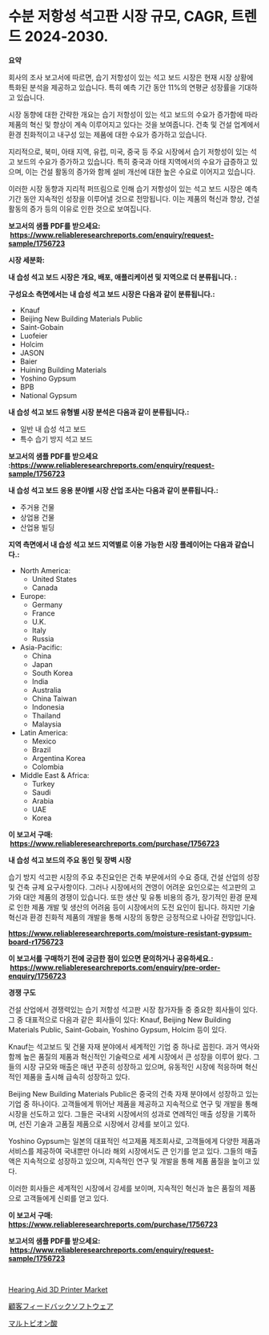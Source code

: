 <p><h1>수분 저항성 석고판 시장 규모, CAGR, 트렌드 2024-2030.</h1></p><p><strong>요약</strong></p>
<p><p>회사의 조사 보고서에 따르면, 습기 저항성이 있는 석고 보드 시장은 현재 시장 상황에 특화된 분석을 제공하고 있습니다. 특히 예측 기간 동안 11%의 연평균 성장률을 기대하고 있습니다.</p><p>시장 동향에 대한 간략한 개요는 습기 저항성이 있는 석고 보드의 수요가 증가함에 따라 제품의 혁신 및 향상이 계속 이루어지고 있다는 것을 보여줍니다. 건축 및 건설 업계에서 환경 친화적이고 내구성 있는 제품에 대한 수요가 증가하고 있습니다.</p><p>지리적으로, 북미, 아태 지역, 유럽, 미국, 중국 등 주요 시장에서 습기 저항성이 있는 석고 보드의 수요가 증가하고 있습니다. 특히 중국과 아태 지역에서의 수요가 급증하고 있으며, 이는 건설 활동의 증가와 함께 설비 개선에 대한 높은 수요로 이어지고 있습니다.</p><p>이러한 시장 동향과 지리적 퍼뜨림으로 인해 습기 저항성이 있는 석고 보드 시장은 예측 기간 동안 지속적인 성장을 이루어낼 것으로 전망됩니다. 이는 제품의 혁신과 향상, 건설 활동의 증가 등의 이유로 인한 것으로 보여집니다.</p></p>
<p><strong>보고서의 샘플 PDF를 받으세요: &nbsp;<a href="https://www.reliableresearchreports.com/enquiry/request-sample/1756723">https://www.reliableresearchreports.com/enquiry/request-sample/1756723</a></strong></p>
<p><strong>시장 세분화:</strong></p>
<p><strong> 내 습성 석고 보드 시장은 개요, 배포, 애플리케이션 및 지역으로 더 분류됩니다. :</strong></p>
<p><strong>구성요소 측면에서는 내 습성 석고 보드 시장은 다음과 같이 분류됩니다.:</strong></p>
<p><ul><li>Knauf</li><li>Beijing New Building Materials Public</li><li>Saint-Gobain</li><li>Luofeier</li><li>Holcim</li><li>JASON</li><li>Baier</li><li>Huining Building Materials</li><li>Yoshino Gypsum</li><li>BPB</li><li>National Gypsum</li></ul></p>
<p><strong> 내 습성 석고 보드 유형별 시장 분석은 다음과 같이 분류됩니다.:</strong></p>
<p><ul><li>일반 내 습성 석고 보드</li><li>특수 습기 방지 석고 보드</li></ul></p>
<p><strong>보고서의 샘플 PDF를 받으세요 :<a href="https://www.reliableresearchreports.com/enquiry/request-sample/1756723">https://www.reliableresearchreports.com/enquiry/request-sample/1756723</a></strong></p>
<p><strong> 내 습성 석고 보드 응용 분야별 시장 산업 조사는 다음과 같이 분류됩니다.:</strong></p>
<p><ul><li>주거용 건물</li><li>상업용 건물</li><li>산업용 빌딩</li></ul></p>
<p><strong>지역 측면에서 내 습성 석고 보드 지역별로 이용 가능한 시장 플레이어는 다음과 같습니다.:</strong></p>
<p><ul>
    <li>
        North America:
        <ul>
            <li>United States</li>
            <li>Canada</li>
        </ul>
    </li>
    <li>
        Europe:
        <ul>
            <li>Germany</li>
            <li>France</li>
            <li>U.K.</li>
            <li>Italy</li>
            <li>Russia</li>
        </ul>
    </li>
    <li>
        Asia-Pacific:
        <ul>
            <li>China</li>
            <li>Japan</li>
            <li>South Korea</li>
            <li>India</li>
            <li>Australia</li>
            <li>China Taiwan</li>
            <li>Indonesia</li>
            <li>Thailand</li>
            <li>Malaysia</li>
        </ul>
    </li>
    <li>
        Latin America:
        <ul>
            <li>Mexico</li>
            <li>Brazil</li>
            <li>Argentina Korea</li>
            <li>Colombia</li>
        </ul>
    </li>
    <li>
        Middle East & Africa:
        <ul>
            <li>Turkey</li>
            <li>Saudi</li>
            <li>Arabia</li>
            <li>UAE</li>
            <li>Korea</li>
        </ul>
    </li>
    </ul></p>
<p><strong>이 보고서 구매: &nbsp;<a href="https://www.reliableresearchreports.com/purchase/1756723">https://www.reliableresearchreports.com/purchase/1756723</a></strong></p>
<p><strong>내 습성 석고 보드의 주요 동인 및 장벽 시장</strong></p>
<p><p>습기 방지 석고판 시장의 주요 추진요인은 건축 부문에서의 수요 증대, 건설 산업의 성장 및 건축 규제 요구사항이다. 그러나 시장에서의 견영이 어려운 요인으로는 석고판의 고가와 대안 제품의 경쟁이 있습니다. 또한 생산 및 유통 비용의 증가, 장기적인 환경 문제로 인한 제품 개발 및 생산의 어려움 등이 시장에서의 도전 요인이 됩니다. 하지만 기술 혁신과 환경 친화적 제품의 개발을 통해 시장의 동향은 긍정적으로 나아갈 전망입니다.</p></p>
<p><strong><a href="https://www.reliableresearchreports.com/moisture-resistant-gypsum-board-r1756723">https://www.reliableresearchreports.com/moisture-resistant-gypsum-board-r1756723</a></strong></p>
<p><strong>이 보고서를 구매하기 전에 궁금한 점이 있으면 문의하거나 공유하세요.: &nbsp;<a href="https://www.reliableresearchreports.com/enquiry/pre-order-enquiry/1756723">https://www.reliableresearchreports.com/enquiry/pre-order-enquiry/1756723</a></strong></p>
<p><strong>경쟁 구도</strong></p>
<p><p>건설 산업에서 경쟁력있는 습기 저항성 석고판 시장 참가자들 중 중요한 회사들이 있다. 그 중 대표적으로 다음과 같은 회사들이 있다: Knauf, Beijing New Building Materials Public, Saint-Gobain, Yoshino Gypsum, Holcim 등이 있다.</p><p>Knauf는 석고보드 및 건물 자재 분야에서 세계적인 기업 중 하나로 꼽힌다. 과거 역사와 함께 높은 품질의 제품과 혁신적인 기술력으로 세계 시장에서 큰 성장을 이루어 왔다. 그들의 시장 규모와 매출은 매년 꾸준히 성장하고 있으며, 유동적인 시장에 적응하며 혁신적인 제품을 출시해 급속히 성장하고 있다.</p><p>Beijing New Building Materials Public은 중국의 건축 자재 분야에서 성장하고 있는 기업 중 하나이다. 고객들에게 뛰어난 제품을 제공하고 지속적으로 연구 및 개발을 통해 시장을 선도하고 있다. 그들은 국내외 시장에서의 성과로 연례적인 매출 성장을 기록하며, 선진 기술과 고품질 제품으로 시장에서 강세를 보이고 있다.</p><p>Yoshino Gypsum는 일본의 대표적인 석고제품 제조회사로, 고객들에게 다양한 제품과 서비스를 제공하여 국내뿐만 아니라 해외 시장에서도 큰 인기를 얻고 있다. 그들의 매출액은 지속적으로 성장하고 있으며, 지속적인 연구 및 개발을 통해 제품 품질을 높이고 있다.</p><p>이러한 회사들은 세계적인 시장에서 강세를 보이며, 지속적인 혁신과 높은 품질의 제품으로 고객들에게 신뢰를 얻고 있다.</p></p>
<p><strong>이 보고서 구매: &nbsp; <a href="https://www.reliableresearchreports.com/purchase/1756723">https://www.reliableresearchreports.com/purchase/1756723</a></strong></p>
<p><strong>보고서의 샘플 PDF를 받으세요: &nbsp;<a href="https://www.reliableresearchreports.com/enquiry/request-sample/1756723">https://www.reliableresearchreports.com/enquiry/request-sample/1756723</a></strong><strong></strong></p>
<p>&nbsp;</p>
<p><p><a href="https://github.com/mbisetmhermsr/Market-Research-Report-List-2/blob/main/hearing-aid-3d-printer-market.md">Hearing Aid 3D Printer Market</a></p><p><a href="https://github.com/laurenreichert/Market-Research-Report-List-1/blob/main/960606827285.md">顧客フィードバックソフトウェア</a></p><p><a href="https://github.com/RodHoppe07/Market-Research-Report-List-1/blob/main/897788827288.md">マルトビオン酸</a></p></p>